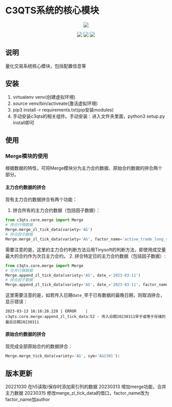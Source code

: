 # C3QTS系统的核心模块
<p align="center">
  <img src ="https://gitee.com/ccc-quantitative-team/img/raw/master/C3QTS%20%E4%B8%BBLOGO%20800x600.png"/>
</p>

<p align="center">
    <img src ="https://img.shields.io/badge/version-0.0.1-blueviolet.svg"/>
    <img src ="https://img.shields.io/badge/platform-windows|linux|macos-yellow.svg"/>
    <img src ="https://img.shields.io/badge/python-3.9-blue.svg" />
</p>

## 说明

量化交易系统核心模块，包括配置信息等
## 安装
1. virtualenv  venv(创建虚拟环境)
2. source venv/bin/activeate(激活虚拟环境)
3. pip3 install -r requirements.txt(pip安装modules)
4. 手动安装c3qts的相关组件。手动安装：进入文件夹里面，python3 setup.py install即可

## 使用

### Merge模块的使用
根据数据的特性，可将Merge模块分为主力合约数据、原始合约数据的拼合两个部分。

#### 主力合约数据的拼合
现有主力合约数据拼合有两个功能：
1. 拼合所有的主力合约数据（包括因子数据）：
```python
from c3qts.core.merge import Merge
# 拼合行情数据
Merge.merge_zl_tick_data(variety='AG')
# 拼合因子数据
Merge.merge_zl_tick_data(variety='AG', factor_name='active_trade_long_ratio_120', author='LRay')
```
需要注意的是，这里的主力合约判断方法沿用Tinysoft的判断方法，即使用成交量最大的合约作为次日主力合约。
2. 拼合特定日的主力合约数据（包括因子数据）:
```python
from c3qts.core.merge import Merge
# 合并行情数据
Merge.append_zl_tick_data(variety='AG', date_='2023-03-11')
# 拼合因子数据
Merge.append_zl_tick_data(variety='AG', date_='2023-03-11', factor_name='active_trade_long_ratio_120', author='LRay')
```
这里需要注意的是，如若传入日期`date_`早于已有数据的最晚日期，则取消拼合，显示错误：
```log
2023-03-13 16:16:28.228 | ERROR    | c3qts.core.merge:append_zl_tick_data:52 - 传入日期20230311早于或等于存储的最后日期20230311
```
#### 原始合约数据的拼合
现完成全部原始合约的数据拼合：
```python
Merge.merge_tick_data(variety='AG', sym='AG2301'):
```

## 版本更新
20221030 在h5读取/保存时添加索引列的数据
20230313 增加merge功能，合并主力数据
20230315 修改merge_zl_tick_data的借口，factor_name改为factor_name加author
